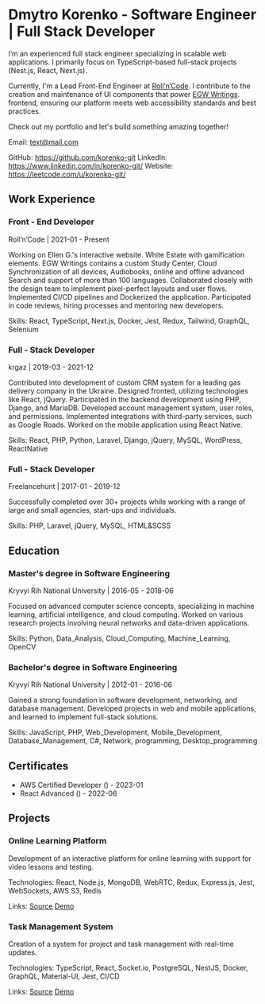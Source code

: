 # Dmytro Korenko - Software Engineer | Full Stack Developer

I’m an experienced full stack engineer specializing in scalable web applications. I primarily focus on TypeScript-based full-stack projects (Nest.js, React, Next.js).

Currently, I'm a Lead Front-End Engineer at [Roll’n’Code](https://rollncode.com/). I contribute to the creation and maintenance of UI components that power [EGW Writings](https://egwwritings.org/). frontend, ensuring our platform meets web accessibility standards and best practices.

Check out my portfolio and let's build something amazing together!

Email: text@mail.com

GitHub: https://github.com/korenko-git
LinkedIn: https://www.linkedin.com/in/korenko-git/
Website: https://leetcode.com/u/korenko-git/

## Work Experience

### Front - End Developer
Roll’n’Code | 2021-01 - Present

Working on Ellen G.'s interactive website. White Estate with gamification elements. EGW Writings contains a custom Study Center, Cloud Synchronization of all devices, Audiobooks, online and offline advanced Search and support of more than 100 languages.
Collaborated closely with the design team to implement pixel-perfect layouts and user flows. Implemented CI/CD pipelines and Dockerized the application. Participated in code reviews, hiring processes and mentoring new developers.

Skills: React, TypeScript, Next.js, Docker, Jest, Redux, Tailwind, GraphQL, Selenium

### Full - Stack Developer
krgaz | 2019-03 - 2021-12

Contributed into development of custom CRM system for a leading gas delivery company in the Ukraine. Designed fronted, utilizing technologies like React, jQuery. Participated in the backend development using PHP, Django, and MariaDB. Developed account management system, user roles, and permissions. Implemented integrations with third-party services, such as Google Roads. Worked on the mobile application using React Native.

Skills: React, PHP, Python, Laravel, Django, jQuery, MySQL, WordPress, ReactNative

### Full - Stack Developer
Freelancehunt | 2017-01 - 2019-12

Successfully completed over 30+ projects while working with a range of large and small agencies, start-ups and individuals.

Skills: PHP, Laravel, jQuery, MySQL, HTML&SCSS

## Education

### Master's degree in Software Engineering
Kryvyi Rih National University | 2016-05 - 2018-06

Focused on advanced computer science concepts, specializing in machine learning, artificial intelligence, and cloud computing. Worked on various research projects involving neural networks and data-driven applications.

Skills: Python, Data_Analysis, Cloud_Computing, Machine_Learning, OpenCV

### Bachelor's degree in Software Engineering
Kryvyi Rih National University | 2012-01 - 2016-06

Gained a strong foundation in software development, networking, and database management. Developed projects in web and mobile applications, and learned to implement full-stack solutions.

Skills: JavaScript, PHP, Web_Development, Mobile_Development, Database_Management, C#, Network, programming, Desktop_programming

## Certificates

- AWS Certified Developer () - 2023-01
- React Advanced () - 2022-06

## Projects

### Online Learning Platform

Development of an interactive platform for online learning with support for video lessons and testing.

Technologies: React, Node.js, MongoDB, WebRTC, Redux, Express.js, Jest, WebSockets, AWS S3, Redis

Links: [Source](https://github.com/example/learning-platform) [Demo](https://learning-platform-demo.com)

### Task Management System

Creation of a system for project and task management with real-time updates.

Technologies: TypeScript, React, Socket.io, PostgreSQL, NestJS, Docker, GraphQL, Material-UI, Jest, CI/CD

Links: [Source](https://github.com/example/task-manager) [Demo](https://task-manager-demo.com)

